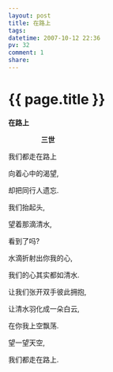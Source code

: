 ```yaml
---
layout: post
title: 在路上
tags: 
datetime: 2007-10-12 22:36
pv: 32
comment: 1
share: 
---
```


{{ page.title }}
================

 <p><strong>在路上</strong> </p><p>&nbsp;&nbsp;&nbsp;&nbsp;&nbsp;&nbsp;&nbsp;&nbsp;&nbsp;&nbsp;&nbsp;&nbsp;&nbsp;&nbsp;&nbsp;&nbsp;<strong> 三世</strong></p><p>我们都走在路上</p><p>向着心中的渴望,</p><p>却把同行人遗忘.</p><p>我们抬起头, </p><p>望着那滴清水, </p><p>看到了吗? </p><p>水滴折射出你我的心, </p><p>我们的心其实都如清水. </p><p>让我们张开双手彼此拥抱, </p><p>让清水羽化成一朵白云,</p><p>在你我上空飘荡.</p><p>望一望天空, </p><p>我们都走在路上.</p> 

